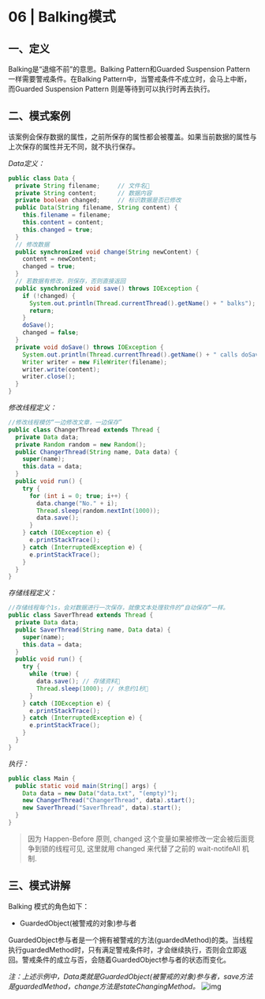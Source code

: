 # 06 | Balking模式

## 一、定义

Balking是“退缩不前”的意思。Balking  Pattern和Guarded Suspension Pattern 一样需要警戒条件。在Balking  Pattern中，当警戒条件不成立时，会马上中断，而Guarded Suspension Pattern 则是等待到可以执行时再去执行。

## 二、模式案例

该案例会保存数据的属性，之前所保存的属性都会被覆盖。如果当前数据的属性与上次保存的属性并无不同，就不执行保存。

*Data定义：*

```java
public class Data {
  private String filename;     // 文件名
  private String content;      // 数据内容
  private boolean changed;     // 标识数据是否已修改
  public Data(String filename, String content) {
    this.filename = filename;
    this.content = content;
    this.changed = true;
  }
  // 修改数据
  public synchronized void change(String newContent) {
    content = newContent;
    changed = true;
  }
  // 若数据有修改，则保存，否则直接返回
  public synchronized void save() throws IOException {
    if (!changed) {
      System.out.println(Thread.currentThread().getName() + " balks");
      return;
    }
    doSave();
    changed = false;
  }
  private void doSave() throws IOException {
    System.out.println(Thread.currentThread().getName() + " calls doSave, content = " + content);
    Writer writer = new FileWriter(filename);
    writer.write(content);
    writer.close();
  }
}
```

*修改线程定义：*

```java
//修改线程模仿“一边修改文章，一边保存”
public class ChangerThread extends Thread {
  private Data data;
  private Random random = new Random();
  public ChangerThread(String name, Data data) {
    super(name);
    this.data = data;
  }
  public void run() {
    try {
      for (int i = 0; true; i++) {
        data.change("No." + i);
        Thread.sleep(random.nextInt(1000));
        data.save();
      }
    } catch (IOException e) {
      e.printStackTrace();
    } catch (InterruptedException e) {
      e.printStackTrace();
    }
  }
}
```

*存储线程定义：*

```java
//存储线程每个1s，会对数据进行一次保存，就像文本处理软件的“自动保存”一样。
public class SaverThread extends Thread {
  private Data data;
  public SaverThread(String name, Data data) {
    super(name);
    this.data = data;
  }
  public void run() {
    try {
      while (true) {
        data.save(); // 存储资料
        Thread.sleep(1000); // 休息约1秒
      }
    } catch (IOException e) {
      e.printStackTrace();
    } catch (InterruptedException e) {
      e.printStackTrace();
    }
  }
}
```

*执行：*

```java
public class Main {
  public static void main(String[] args) {
    Data data = new Data("data.txt", "(empty)");
    new ChangerThread("ChangerThread", data).start();
    new SaverThread("SaverThread", data).start();
  }
}
```

> 因为 Happen-Before 原则, changed 这个变量如果被修改一定会被后面竞争到锁的线程可见, 这里就用 changed 来代替了之前的 wait-notifeAll 机制.

## 三、模式讲解

Balking 模式的角色如下：

- GuardedObject(被警戒的对象)参与者

GuardedObject参与者是一个拥有被警戒的方法(guardedMethod)的类。当线程执行guardedMethod时，只有满足警戒条件时，才会继续执行，否则会立即返回。警戒条件的成立与否，会随着GuardedObject参与者的状态而变化。

*注：上述示例中，Data类就是GuardedObject(被警戒的对象)参与者，save方法是guardedMethod，change方法是stateChangingMethod。*
![img](https://segmentfault.com/img/remote/1460000015558618)